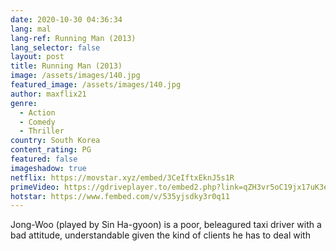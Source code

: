```yaml
---
date: 2020-10-30 04:36:34
lang: mal
lang-ref: Running Man (2013)
lang_selector: false
layout: post
title: Running Man (2013)
image: /assets/images/140.jpg
featured_image: /assets/images/140.jpg
author: maxflix21
genre:
  - Action
  - Comedy
  - Thriller
country: South Korea
content_rating: PG
featured: false
imageshadow: true
netflix: https://movstar.xyz/embed/3CeIftxEknJ5s1R
primeVideo: https://gdriveplayer.to/embed2.php?link=qZH3vr5oC19jx17uK3eVeQg5MnmRhx1yT4Jz8KxbN7c7OvvdKtJAK6rbHDGx1Hs7VykxpR29CQ4owCtGltzchi7qaqri1cfET%252BFyClIGaUp%252BNPbN%252F%252BGLOFK%252BnKDr9FNMHdVdeGbrEuQRLry%252Fy6EM%252FHjoogARL1DfgBSx2fajYnz938PB%252BgrxyP6aoxF4edpGU%253D
hotstar: https://www.fembed.com/v/535yjsdky3r0q11
---
```

Jong-Woo (played by Sin Ha-gyoon) is a poor, beleagured taxi driver with a bad attitude, understandable given the kind of clients he has to deal with